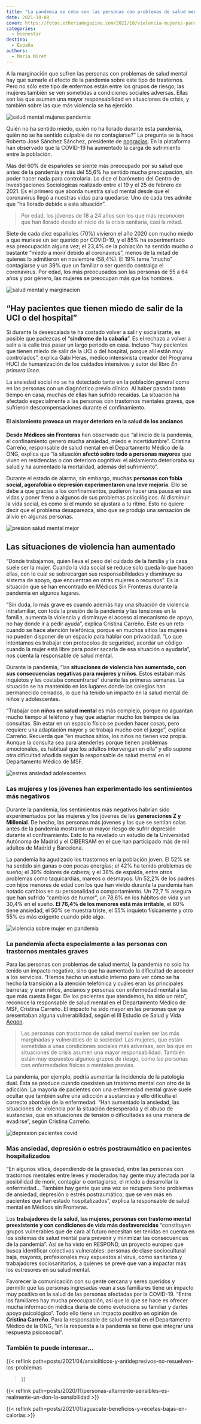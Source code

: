 ```yaml
---
title: "La pandemia se ceba con las personas con problemas de salud mental"
date: 2021-10-08
cover: https://fotos.etheriamagazine.com/2021/10/violencia-mujeres-pandemia.jpg
categories: 
  - bienestar
destino: 
  - España
authors: 
  - Maria Miret
---
```


A la marginación que sufren las personas con problemas de salud mental hay que sumarle el efecto de la pandemia sobre este tipo de trastornos. Pero no sólo este tipo de enfermos están entre los grupos de riesgo, las mujeres también se ven sometidas a condiciones sociales adversas. Ellas son las que asumen una mayor responsabilidad en situaciones de crisis, y también sobre las que más violencia se ha ejercido.

![salud mental mujeres pandemia](https://fotos.etheriamagazine.com/2021/10/salud-mental-pandemia-mujeres.jpg "La salud mental, una afectada invisible durante la pandemia. © Önder Örtel")

Quién no ha sentido miedo, quién no ha llorado durante esta pandemia, quién no se ha 
sentido culpable de no contagiarse?” La pregunta se la hace Roberto José Sánchez 
Sánchez, presidente de [nogracias](http://www.nogracias.org/). En la plataforma han 
observado que la COVID-19 ha aumentado la carga de sufrimiento entre la población. 

Más del 60% de españoles se siente más preocupado por su salud que antes de la pandemia 
y más del 55,6% ha sentido mucha preocupación, sin poder hacer nada para controlarla. Lo 
dice el barómetro del Centro de Investigaciones Sociológicas realizado entre el 19 y el 
25 de febrero de 2021. Es el primero que aborda nuestra salud mental desde que el 
coronavirus llegó a nuestras vidas para quedarse. Uno de cada tres admite que “ha 
llorado debido a esta situación”. 

> Por edad, los jóvenes de 18 a 24 años son los que más reconocen que han llorado desde el 
> inicio de la crisis sanitaria, casi la mitad. 

Siete de cada diez españoles (70%) vivieron el año 2020 con mucho miedo a que muriese un 
ser querido por COVID-19, y el 85% ha experimentado esa preocupación alguna vez; el 
23,4% de la población ha sentido mucho o bastante “miedo a morir debido al coronavirus”, 
menos de la mitad de quienes lo admitieron en noviembre (58,4%). El 19% teme "mucho" 
contagiarse y un 39% que un familiar o ser querido contraiga el coronavirus. Por edad, 
los más preocupados son las personas de 55 a 64 años y por género, las mujeres se 
preocupan más que los hombres. 

![salud mental y marginacion](https://fotos.etheriamagazine.com/2021/10/salud-mental-espana.jpg "La salud mental, causante de marginación social. © Marcel Strauß")

## “Hay pacientes que tienen miedo de salir de la UCI o del hospital”

Si durante la desescalada te ha costado volver a salir y socializarte, es posible que 
padezcas el “**síndrome de la cabaña**”. Es el rechazo a volver a salir a la calle tras 
pasar un largo periodo en casa. Incluso “hay pacientes que tienen miedo de salir de la 
UCI o del hospital, porque allí están muy controlados”, explica Gabi Heras, médico 
intensivista creador del Programa HUCI de humanización de los cuidados intensivos y 
autor del libro _En primera línea_. 

La ansiedad social no se ha detectado tanto en la población general como en las personas 
con un diagnóstico previo clínico. Al haber pasado tanto tiempo en casa, muchas de ellas 
han sufrido recaídas. La situación ha afectado especialmente a las personas con 
trastornos mentales graves, que sufrieron descompensaciones durante el confinamiento. 

#### El aislamiento provoca un mayor deterioro en la salud de los ancianos

**Desde Médicos sin Fronteras** han observado que “al inicio de la pandemia, el 
confinamiento generó mucha ansiedad, miedo e incertidumbre”. Cristina Carreño, 
responsable de salud mental en el Departamento Médico de la ONG, explica que “la 
situación **afectó sobre todo a personas mayores** que viven en residencias o con 
deterioro cognitivo: el aislamiento deterioraba su salud y ha aumentado la mortalidad, 
además del sufrimiento”. 

Durante el estado de alarma, sin embargo, muchas **personas con fobia social, agorafobia 
o depresión experimentaron una leve mejoría**. Ello se debe a que gracias a los 
confinamientos, pudieron hacer una pausa en sus vidas y poner freno a algunos de sus 
problemas psicológicos. Al disminuir la vida social, es como si el mundo se ajustara a 
tu ritmo. Esto no quiere decir que el problema desaparezca, sino que se produjo una 
sensación de alivio en algunas personas. 

![presion salud mental mejor](https://fotos.etheriamagazine.com/2021/10/violencia-mujeres-pandemia.jpg "La presión sobre la mujer en tiempos de pandemia es mayor. © Külli Kittus")

## Las situaciones de violencia han aumentado

“Donde trabajamos, quien lleva el peso del cuidado de la familia y la casa suele ser la 
mujer. Cuando la vida social se reduce solo queda lo que hacen ellas, con lo cual se 
sobrecargan sus responsabilidades y disminuye su sistema de apoyo, que encuentran en 
otras mujeres o recursos”. Es la situación que se han encontrado en Médicos Sin 
Fronteras durante la pandemia en algunos lugares. 

“Sin duda, lo más grave es cuando además hay una situación de violencia intrafamiliar, 
con toda la presión de la pandemia y las tensiones en la familia, aumenta la violencia y 
disminuye el acceso al mecanismo de apoyo, no hay donde ir a pedir ayuda”, explica 
Cristina Carreño. Este es un reto cuando se hace atención telefónica, porque en muchos 
sitios las mujeres no pueden disponer de un espacio para hablar con privacidad. “Lo que 
intentamos es trabajar con protocolos de seguridad, acordar un código cuando la mujer 
está libre para poder sacarla de esa situación o ayudarla”, nos cuenta la responsable de 
salud mental. 

Durante la pandemia, “las **situaciones de violencia han aumentado, con sus 
consecuencias negativas para mujeres y niños**. Estos estaban más inquietos y les 
costaba concentrarse” durante las primeras semanas. La situación se ha mantenido en los 
lugares donde los colegios han permanecido cerrados, lo que ha tenido un impacto en la 
salud mental de niños y adolescentes. 

“Trabajar con **niños en salud mental** es más complejo, porque no aguantan mucho tiempo 
al teléfono y hay que adaptar mucho los tiempos de las consultas. Sin estar en un 
espacio físico se pueden hacer cosas, pero requiere una adaptación mayor y se trabaja 
mucho con el juego”, explica Carreño. Recuerda que “en muchos sitios, los niños no 
tienen voz propia. Aunque la consulta sea para atenderles porque tienen problemas 
emocionales, es habitual que los adultos intervengan en ella” y ello supone otra 
dificultad añadida según la responsable de salud mental en el Departamento Médico de 
MSF. 

![estres ansiedad adolescentes](https://fotos.etheriamagazine.com/2021/10/adolescentes-ansiedad.jpg "Los adolescentes también sufren de ansiedad y estrés. © Elisa Ventur")

### Las mujeres y los jóvenes han experimentado los sentimientos más negativos

Durante la pandemia, los sentimientos más negativos habrían sido experimentados por las 
mujeres y los jóvenes de las **generaciones Z y Millenial**. De hecho, las personas más 
jóvenes y las que se sentían solas antes de la pandemia mostraron un mayor riesgo de 
sufrir depresión durante el confinamiento. Esto lo ha revelado un estudio de la 
Universidad Autónoma de Madrid y el CIBERSAM en el que han participado más de mil 
adultos de Madrid y Barcelona. 

La pandemia ha agudizado los trastornos en la población joven. El 52% se ha sentido sin 
ganas o con pocas energías; el 42% ha tenido problemas de sueño; el 39% dolores de 
cabeza; y el 38% de espalda, entre otros problemas como taquicardias, mareos o desmayos. 
Un 52,2% de los padres con hijos menores de edad con los que han vivido durante la 
pandemia han notado cambios en su personalidad o comportamiento. Un 72,7 % asegura que 
han sufrido “cambios de humor”, un 78,6% en los hábitos de vida y un 30,4% en el sueño. 
**El 76,4% de los menores está más irritable**, el 60% tiene ansiedad, el 50% se muestra 
triste, el 55% inquieto físicamente y otro 55% es más exigente cuando pide algo. 

![violencia sobre mujer en pandemia](https://fotos.etheriamagazine.com/2021/10/violencia-mujer-espana.jpg "La violencia durante la pandemia se ha incrementado en los hogares. © Sydney Sims")

### La pandemia afecta especialmente a las personas con trastornos mentales graves

Para las personas con problemas de salud mental, la pandemia no solo ha tenido un 
impacto negativo, sino que ha aumentado la dificultad de acceder a los servicios. “Hemos 
hecho un estudio interno para ver cómo se ha hecho la transición a la atención 
telefónica y cuáles eran las principales barreras; y eran niños, ancianos y personas con 
enfermedad mental a las que más cuesta llegar. De los pacientes que atendemos, ha sido 
un reto”, reconoce la responsable de salud mental en el Departamento Médico de MSF, 
Cristina Carreño. El impacto ha sido mayor en las personas que ya presentaban alguna 
vulnerabilidad, según el III Estudio de Salud y Vida [Aegon](https://www.aegon.es/). 

> Las personas con trastornos de salud mental suelen ser las más marginadas y vulnerables 
> de la sociedad. Las mujeres, que están sometidas a unas condiciones sociales más 
> adversas, son las que en situaciones de crisis asumen una mayor responsabilidad. También 
> están muy expuestos algunos grupos de riesgo, como las personas con enfermedades físicas 
> o mentales previas. 

La pandemia, por ejemplo, podría aumentar la incidencia de la patología dual. Ésta se 
produce cuando coexisten un trastorno mental con otro de la adicción. La mayoría de 
pacientes con una enfermedad mental grave suele ocultar que también sufre una adicción a 
sustancias y ello dificulta el correcto abordaje de la enfermedad. “Han aumentado la 
ansiedad, las situaciones de violencia por la situación desesperada y el abuso de 
sustancias, que en situaciones de tensión o dificultades es una manera de evadirse”, 
según Cristina Carreño. 

![depresion pacientes covid](https://fotos.etheriamagazine.com/2021/10/personal-sanitario-depresion.jpg "Pacientes y personal sanitario son propensos a sufrir depresión. © Sharon McCutcheon")

### Más ansiedad, depresión o estrés postraumático en pacientes hospitalizados

“En algunos sitios, dependiendo de la gravedad, entre las personas con trastornos 
mentales entre leves y moderados hay gente muy afectada por la posibilidad de morir, 
contagiar o contagiarse, el miedo a desarrollar la enfermedad… También hay gente que una 
vez se recupera tiene problemas de ansiedad, depresión o estrés postraumático, que se 
ven más en pacientes que han estado hospitalizados”, explica la responsable de salud 
mental en Médicos sin Fronteras. 

Los **trabajadores de la salud, las mujeres, personas con trastorno mental preexistente 
y con condiciones de vida más desfavorecidas** “constituyen grupos vulnerables que de 
cara al futuro necesitan ser tenidas en cuenta en los sistemas de salud mental para 
prevenir y minimizar las consecuencias de la pandemia”. Así se ha visto en RESPOND, un 
proyecto europeo que busca identificar colectivos vulnerables: personas de clase 
sociocultural baja, mayores, profesionales muy expuestos al virus, como sanitarios y 
trabajadores sociosanitarios, a quienes se prevé que van a impactar más los estresores 
en su salud mental. 

Favorecer la comunicación con su gente cercana y seres queridos y permitir que las 
personas ingresadas vean a sus familiares tiene un impacto muy positivo en la salud de 
las personas afectadas por la COVID-19. “Entre los familiares hay mucha preocupación, 
así que lo que se hace es ofrecer mucha información médica diaria de cómo evoluciona su 
familiar y darles apoyo psicológico”. Todo ello tiene un impacto positivo en opinión de 
**Cristina Carreño**. Para la responsable de salud mental en el Departamento Médico de 
la ONG, “en la respuesta a la pandemia se tiene que integrar una respuesta psicosocial”. 

### También te puede interesar...

{{< reflink path=posts/2021/04/ansioliticos-y-antidepresivos-no-resuelven-los-problemas 
>}} 

{{< reflink 
path=posts/2020/11/personas-altamente-sensibles-es-realmente-un-don-la-sensibilidad >}} 

{{< reflink path=posts/2021/01/aguacate-beneficios-y-recetas-bajas-en-calorias >}}
